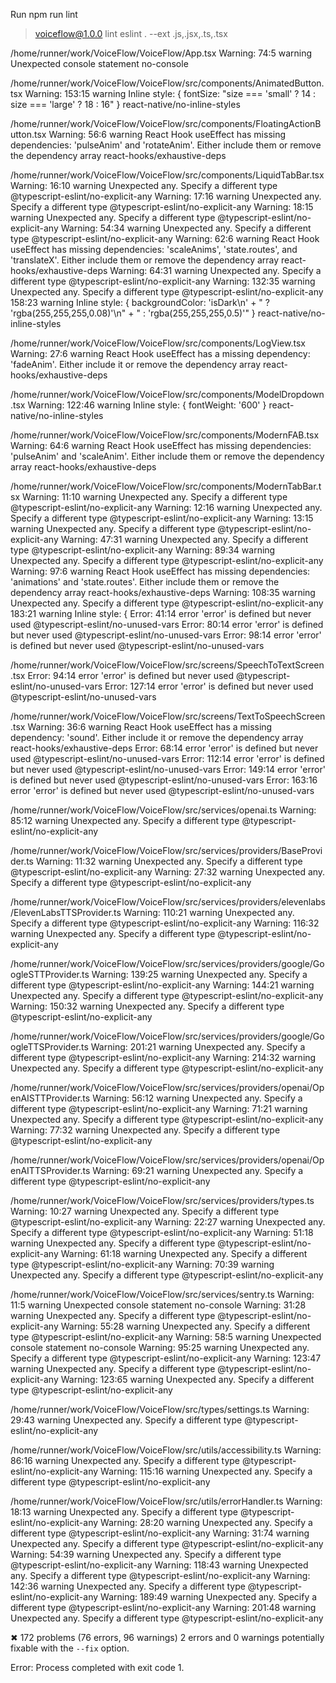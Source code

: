 Run npm run lint

> voiceflow@1.0.0 lint
> eslint . --ext .js,.jsx,.ts,.tsx


/home/runner/work/VoiceFlow/VoiceFlow/App.tsx
Warning:   74:5  warning  Unexpected console statement  no-console

/home/runner/work/VoiceFlow/VoiceFlow/src/components/AnimatedButton.tsx
Warning:   153:15  warning  Inline style: { fontSize: "size === 'small' ? 14 : size === 'large' ? 18 : 16" }  react-native/no-inline-styles

/home/runner/work/VoiceFlow/VoiceFlow/src/components/FloatingActionButton.tsx
Warning:   56:6  warning  React Hook useEffect has missing dependencies: 'pulseAnim' and 'rotateAnim'. Either include them or remove the dependency array  react-hooks/exhaustive-deps

/home/runner/work/VoiceFlow/VoiceFlow/src/components/LiquidTabBar.tsx
Warning:    16:10  warning  Unexpected any. Specify a different type                                                                                                                                    @typescript-eslint/no-explicit-any
Warning:    17:16  warning  Unexpected any. Specify a different type                                                                                                                                    @typescript-eslint/no-explicit-any
Warning:    18:15  warning  Unexpected any. Specify a different type                                                                                                                                    @typescript-eslint/no-explicit-any
Warning:    54:34  warning  Unexpected any. Specify a different type                                                                                                                                    @typescript-eslint/no-explicit-any
Warning:    62:6   warning  React Hook useEffect has missing dependencies: 'scaleAnims', 'state.routes', and 'translateX'. Either include them or remove the dependency array                           react-hooks/exhaustive-deps
Warning:    64:31  warning  Unexpected any. Specify a different type                                                                                                                                    @typescript-eslint/no-explicit-any
Warning:   132:35  warning  Unexpected any. Specify a different type                                                                                                                                    @typescript-eslint/no-explicit-any
  158:23  warning  Inline style: {
  backgroundColor: 'isDark\n' +
    "                          ? 'rgba(255,255,255,0.08)'\n" +
    "                          : 'rgba(255,255,255,0.5)'"
}  react-native/no-inline-styles

/home/runner/work/VoiceFlow/VoiceFlow/src/components/LogView.tsx
Warning:   27:6  warning  React Hook useEffect has a missing dependency: 'fadeAnim'. Either include it or remove the dependency array  react-hooks/exhaustive-deps

/home/runner/work/VoiceFlow/VoiceFlow/src/components/ModelDropdown.tsx
Warning:   122:46  warning  Inline style: { fontWeight: '600' }  react-native/no-inline-styles

/home/runner/work/VoiceFlow/VoiceFlow/src/components/ModernFAB.tsx
Warning:   64:6  warning  React Hook useEffect has missing dependencies: 'pulseAnim' and 'scaleAnim'. Either include them or remove the dependency array  react-hooks/exhaustive-deps

/home/runner/work/VoiceFlow/VoiceFlow/src/components/ModernTabBar.tsx
Warning:    11:10  warning  Unexpected any. Specify a different type                                                                                            @typescript-eslint/no-explicit-any
Warning:    12:16  warning  Unexpected any. Specify a different type                                                                                            @typescript-eslint/no-explicit-any
Warning:    13:15  warning  Unexpected any. Specify a different type                                                                                            @typescript-eslint/no-explicit-any
Warning:    47:31  warning  Unexpected any. Specify a different type                                                                                            @typescript-eslint/no-explicit-any
Warning:    89:34  warning  Unexpected any. Specify a different type                                                                                            @typescript-eslint/no-explicit-any
Warning:    97:6   warning  React Hook useEffect has missing dependencies: 'animations' and 'state.routes'. Either include them or remove the dependency array  react-hooks/exhaustive-deps
Warning:   108:35  warning  Unexpected any. Specify a different type                                                                                            @typescript-eslint/no-explicit-any
  183:21  warning  Inline style: {
Error:   41:14  error    'error' is defined but never used                                                                                @typescript-eslint/no-unused-vars
Error:   80:14  error    'error' is defined but never used                                                                                @typescript-eslint/no-unused-vars
Error:   98:14  error    'error' is defined but never used                                                                                @typescript-eslint/no-unused-vars

/home/runner/work/VoiceFlow/VoiceFlow/src/screens/SpeechToTextScreen.tsx
Error:    94:14  error  'error' is defined but never used  @typescript-eslint/no-unused-vars
Error:   127:14  error  'error' is defined but never used  @typescript-eslint/no-unused-vars

/home/runner/work/VoiceFlow/VoiceFlow/src/screens/TextToSpeechScreen.tsx
Warning:    36:6   warning  React Hook useEffect has a missing dependency: 'sound'. Either include it or remove the dependency array  react-hooks/exhaustive-deps
Error:    68:14  error    'error' is defined but never used                                                                         @typescript-eslint/no-unused-vars
Error:   112:14  error    'error' is defined but never used                                                                         @typescript-eslint/no-unused-vars
Error:   149:14  error    'error' is defined but never used                                                                         @typescript-eslint/no-unused-vars
Error:   163:16  error    'error' is defined but never used                                                                         @typescript-eslint/no-unused-vars

/home/runner/work/VoiceFlow/VoiceFlow/src/services/openai.ts
Warning:   85:12  warning  Unexpected any. Specify a different type  @typescript-eslint/no-explicit-any

/home/runner/work/VoiceFlow/VoiceFlow/src/services/providers/BaseProvider.ts
Warning:   11:32  warning  Unexpected any. Specify a different type  @typescript-eslint/no-explicit-any
Warning:   27:32  warning  Unexpected any. Specify a different type  @typescript-eslint/no-explicit-any

/home/runner/work/VoiceFlow/VoiceFlow/src/services/providers/elevenlabs/ElevenLabsTTSProvider.ts
Warning:   110:21  warning  Unexpected any. Specify a different type  @typescript-eslint/no-explicit-any
Warning:   116:32  warning  Unexpected any. Specify a different type  @typescript-eslint/no-explicit-any

/home/runner/work/VoiceFlow/VoiceFlow/src/services/providers/google/GoogleSTTProvider.ts
Warning:   139:25  warning  Unexpected any. Specify a different type  @typescript-eslint/no-explicit-any
Warning:   144:21  warning  Unexpected any. Specify a different type  @typescript-eslint/no-explicit-any
Warning:   150:32  warning  Unexpected any. Specify a different type  @typescript-eslint/no-explicit-any

/home/runner/work/VoiceFlow/VoiceFlow/src/services/providers/google/GoogleTTSProvider.ts
Warning:   201:21  warning  Unexpected any. Specify a different type  @typescript-eslint/no-explicit-any
Warning:   214:32  warning  Unexpected any. Specify a different type  @typescript-eslint/no-explicit-any

/home/runner/work/VoiceFlow/VoiceFlow/src/services/providers/openai/OpenAISTTProvider.ts
Warning:   56:12  warning  Unexpected any. Specify a different type  @typescript-eslint/no-explicit-any
Warning:   71:21  warning  Unexpected any. Specify a different type  @typescript-eslint/no-explicit-any
Warning:   77:32  warning  Unexpected any. Specify a different type  @typescript-eslint/no-explicit-any

/home/runner/work/VoiceFlow/VoiceFlow/src/services/providers/openai/OpenAITTSProvider.ts
Warning:   69:21  warning  Unexpected any. Specify a different type  @typescript-eslint/no-explicit-any

/home/runner/work/VoiceFlow/VoiceFlow/src/services/providers/types.ts
Warning:   10:27  warning  Unexpected any. Specify a different type  @typescript-eslint/no-explicit-any
Warning:   22:27  warning  Unexpected any. Specify a different type  @typescript-eslint/no-explicit-any
Warning:   51:18  warning  Unexpected any. Specify a different type  @typescript-eslint/no-explicit-any
Warning:   61:18  warning  Unexpected any. Specify a different type  @typescript-eslint/no-explicit-any
Warning:   70:39  warning  Unexpected any. Specify a different type  @typescript-eslint/no-explicit-any

/home/runner/work/VoiceFlow/VoiceFlow/src/services/sentry.ts
Warning:    11:5   warning  Unexpected console statement              no-console
Warning:    31:28  warning  Unexpected any. Specify a different type  @typescript-eslint/no-explicit-any
Warning:    55:28  warning  Unexpected any. Specify a different type  @typescript-eslint/no-explicit-any
Warning:    58:5   warning  Unexpected console statement              no-console
Warning:    95:25  warning  Unexpected any. Specify a different type  @typescript-eslint/no-explicit-any
Warning:   123:47  warning  Unexpected any. Specify a different type  @typescript-eslint/no-explicit-any
Warning:   123:65  warning  Unexpected any. Specify a different type  @typescript-eslint/no-explicit-any

/home/runner/work/VoiceFlow/VoiceFlow/src/types/settings.ts
Warning:   29:43  warning  Unexpected any. Specify a different type  @typescript-eslint/no-explicit-any

/home/runner/work/VoiceFlow/VoiceFlow/src/utils/accessibility.ts
Warning:    86:16  warning  Unexpected any. Specify a different type  @typescript-eslint/no-explicit-any
Warning:   115:16  warning  Unexpected any. Specify a different type  @typescript-eslint/no-explicit-any

/home/runner/work/VoiceFlow/VoiceFlow/src/utils/errorHandler.ts
Warning:    18:13  warning  Unexpected any. Specify a different type  @typescript-eslint/no-explicit-any
Warning:    28:20  warning  Unexpected any. Specify a different type  @typescript-eslint/no-explicit-any
Warning:    31:74  warning  Unexpected any. Specify a different type  @typescript-eslint/no-explicit-any
Warning:    54:39  warning  Unexpected any. Specify a different type  @typescript-eslint/no-explicit-any
Warning:   118:43  warning  Unexpected any. Specify a different type  @typescript-eslint/no-explicit-any
Warning:   142:36  warning  Unexpected any. Specify a different type  @typescript-eslint/no-explicit-any
Warning:   189:49  warning  Unexpected any. Specify a different type  @typescript-eslint/no-explicit-any
Warning:   201:48  warning  Unexpected any. Specify a different type  @typescript-eslint/no-explicit-any

✖ 172 problems (76 errors, 96 warnings)
  2 errors and 0 warnings potentially fixable with the `--fix` option.

Error: Process completed with exit code 1.
